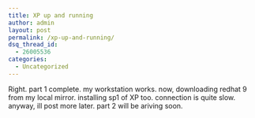 ```yaml
---
title: XP up and running
author: admin
layout: post
permalink: /xp-up-and-running/
dsq_thread_id:
  - 26005536
categories:
  - Uncategorized
---
```

Right. part 1 complete. my workstation works. now, downloading redhat 9 from my local mirror. installing sp1 of XP too. connection is quite slow. anyway, ill post more later. part 2 will be ariving soon.